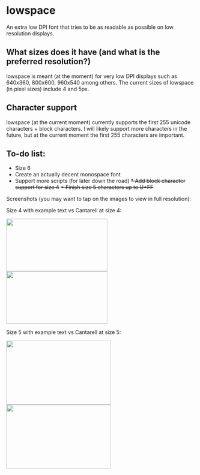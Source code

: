 # lowspace
An extra low DPI font that tries to be as readable as possible on low resolution displays.

## What sizes does it have (and what is the preferred resolution?)
lowspace is meant (at the moment) for very low DPI displays such as 640x360, 800x600, 960x540 among others.
The current sizes of lowspace (in pixel sizes) include 4 and 5px.

## Character support
lowspace (at the current moment) currently supports the first 255 unicode characters + block characters. I will likely support more characters in the future, but at the current moment the first 255 characters are important.

## To-do list:
* Size 6
* Create an actually decent monospace font
* Support more scripts (for later down the road)
~~* Add block character support for size 4~~
~~* Finish size 5 characters up to U+FF~~

Screenshots (you may want to tap on the images to view in full resolution):

Size 4 with example text vs Cantarell at size 4:

<img src="https://fluorine.sh/images/size4.png" width="269" height="140"/><img src="https://fluorine.sh/images/cantarell4.png" width="269" height="140"/>

Size 5 with example text vs Cantarell at size 5:

<img src="https://fluorine.sh/images/size5.png" width="278" height="171"/><img src="https://fluorine.sh/images/cantarell5.png" width="278" height="171"/>
